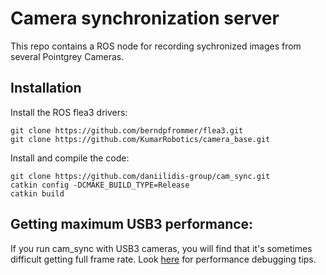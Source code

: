 # Camera synchronization server

This repo contains a ROS node for recording sychronized images from
several Pointgrey Cameras.

## Installation

Install the ROS flea3 drivers:


    git clone https://github.com/berndpfrommer/flea3.git
    git clone https://github.com/KumarRobotics/camera_base.git

Install and compile the code:


    git clone https://github.com/daniilidis-group/cam_sync.git
	catkin config -DCMAKE_BUILD_TYPE=Release
	catkin build


## Getting maximum USB3 performance:

If you run cam_sync with USB3 cameras, you will find that it's
sometimes difficult getting full frame
rate. Look [here](docs/usb_performance.md) for performance debugging
tips.
